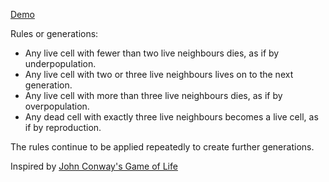 [Demo](https://build-4xzyqepdw.now.sh/#)

Rules or generations:

- Any live cell with fewer than two live neighbours dies, as if by underpopulation.
- Any live cell with two or three live neighbours lives on to the next generation.
- Any live cell with more than three live neighbours dies, as if by overpopulation.
- Any dead cell with exactly three live neighbours becomes a live cell, as if by reproduction.

The rules continue to be applied repeatedly to create further generations.

Inspired by [John Conway's Game of Life](https://en.wikipedia.org/wiki/Conway%27s_Game_of_Life)
